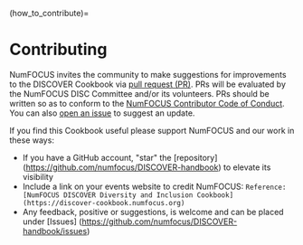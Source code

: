(how_to_contribute)=
# Contributing

NumFOCUS invites the community to make suggestions for improvements to the DISCOVER Cookbook via [pull request (PR)](https://github.com/numfocus/DISCOVER-handbook). PRs will be evaluated by the NumFOCUS DISC Committee and/or its volunteers. PRs should be written so as to conform to the [NumFOCUS Contributor Code of Conduct](https://www.numfocus.org/about/code-of-conduct/). You can also [open an issue](https://github.com/numfocus/DISCOVER-handbook/issues) to suggest an update.

If you find this Cookbook useful please support NumFOCUS and our work in these ways:  
* If you have a GitHub account, "star" the [repository]  (https://github.com/numfocus/DISCOVER-handbook) to elevate its visibility
* Include a link on your events website to credit NumFOCUS:  `Reference:  [NumFOCUS DISCOVER Diversity and Inclusion Cookbook](https://discover-cookbook.numfocus.org)`
* Any feedback, positive or suggestions, is welcome and can be placed under [Issues]
(https://github.com/numfocus/DISCOVER-handbook/issues)